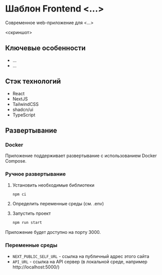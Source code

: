 # Шаблон Frontend <...>

Современное web-приложение для <...>

<скриншот>

## Ключевые особенности

- ...
- ...

## Стэк технологий

- React
- NextJS
- TailwindCSS
- shadcn/ui
- TypeScript

## Развертывание

### Docker

Приложение поддерживает развертывание с использованием Docker Compose.

### Ручное развертывание

1. Установить необходимые библиотеки

   ```bash
   npm ci
   ```

2. Определить переменные среды (см. .env)
3. Запустить проект

   ```bash
   npm run start
   ```

Приложение будет доступно на порту 3000.

### Переменные среды

- `NEXT_PUBLIC_SELF_URL` - ссылка на публичный адрес этого сайта
- `API_URL` - ссылка на API сервер (в локальной среде, например http://localhost:5000/)
